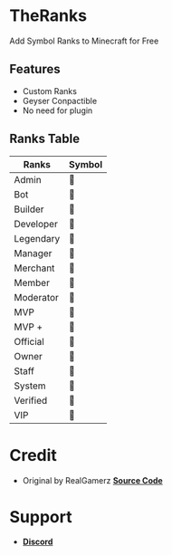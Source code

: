 # TheRanks

Add Symbol Ranks to Minecraft for Free

## Features

*   Custom Ranks
*   Geyser Conpactible
*   No need for plugin

## Ranks Table

| Ranks     |Symbol |
| --------- |------ |
| Admin     |     |
| Bot       |     |
| Builder   |     |
| Developer |     |
| Legendary |     |
| Manager   |     |
| Merchant  |     |
| Member    |     |
| Moderator |     |
| MVP       |     |
| MVP +     |     |
| Official  |     |
| Owner     |     |
| Staff     |     |
| System    |     |
| Verified  |     |
| VIP       |     |

# Credit
- Original by RealGamerz **[Source Code](https://github.com/DeathEnderMan/Nautical-Ranks)**

# Support
- **[Discord](https://discord.gg/3YPTP5Qgyw)**